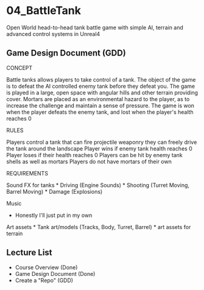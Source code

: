 # 04_BattleTank
Open World head-to-head tank battle game with simple AI, terrain and advanced control systems in Unreal4

## Game Design Document (GDD)

CONCEPT

Battle tanks allows players to take control of a tank. 
The object of the game is to defeat the AI controlled enemy tank before
they defeat you. The game is played in a large, open space with angular 
hills and other terrain providing cover. Mortars are placed as an 
environmental hazard to the player, as to increase the challenge 
and maintain a sense of pressure. The game is won when the player defeats the enemy tank, and lost
when the player's health reaches 0


RULES

Players control a tank that can fire projectile weaponry
they can freely drive the tank around the landscape
Player wins if enemy tank health reaches 0
Player loses if their health reaches 0
Players can be hit by enemy tank shells as well as mortars
Players do not have mortars of their own


REQUIREMENTS

Sound FX for tanks
	* Driving (Engine Sounds)
	* Shooting (Turret Moving, Barrel Moving)
	* Damage (Explosions)

Music
 * Honestly I'll just put in my own

Art assets
	* Tank art/models (Tracks, Body, Turret, Barrel)
	* art assets for terrain

## Lecture List
* Course Overview (Done)
* Game Design Document (Done)
* Create a "Repo" (GDD)
